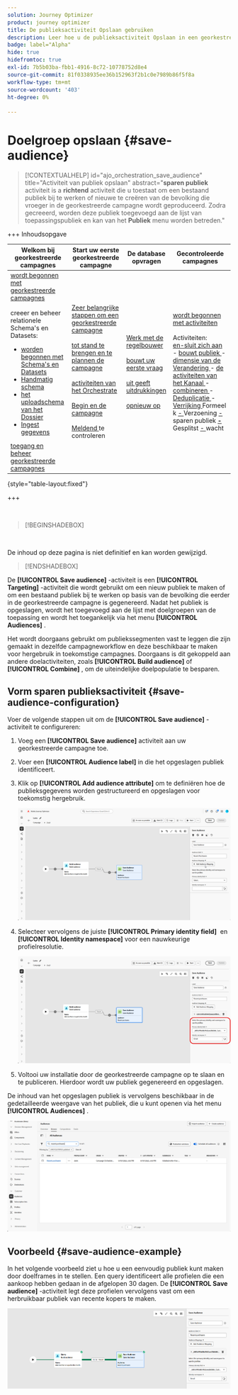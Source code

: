```yaml
---
solution: Journey Optimizer
product: journey optimizer
title: De publieksactiviteit Opslaan gebruiken
description: Leer hoe u de publieksactiviteit Opslaan in een georkestreerde campagne gebruikt
badge: label="Alpha"
hide: true
hidefromtoc: true
exl-id: 7b5b03ba-fbb1-4916-8c72-10778752d8e4
source-git-commit: 81f0338935ee36b152963f2b1c0e7989b86f5f8a
workflow-type: tm+mt
source-wordcount: '403'
ht-degree: 0%

---
```


# Doelgroep opslaan {#save-audience}

>[!CONTEXTUALHELP]
>id="ajo_orchestration_save_audience"
>title="Activiteit van publiek opslaan"
>abstract="**sparen publiek** activiteit is a **richtend** activiteit die u toestaat om een bestaand publiek bij te werken of nieuwe te creëren van de bevolking die vroeger in de georkestreerde campagne wordt geproduceerd. Zodra gecreeerd, worden deze publiek toegevoegd aan de lijst van toepassingspubliek en kan van het **Publiek** menu worden betreden."


+++ Inhoudsopgave

| Welkom bij georkestreerde campagnes | Start uw eerste georkestreerde campagne | De database opvragen | Gecontroleerde campagnes |
|---|---|---|---|
| [ wordt begonnen met georkestreerde campagnes ](../gs-orchestrated-campaigns.md)<br/><br/> creeer en beheer relationele Schema&#39;s en Datasets:</br> <ul><li>[ worden begonnen met Schema&#39;s en Datasets ](../gs-schemas.md)</li><li>[ Handmatig schema ](../manual-schema.md)</li><li>[ het uploadschema van het Dossier ](../file-upload-schema.md)</li><li>[ Ingest gegevens ](../ingest-data.md)</li></ul>[ toegang en beheer georkestreerde campagnes ](../access-manage-orchestrated-campaigns.md) | [ Zeer belangrijke stappen om een georkestreerde campagne ](../gs-campaign-creation.md)<br/><br/>[ tot stand te brengen en te plannen de campagne ](../create-orchestrated-campaign.md)<br/><br/>[ activiteiten van het Orchestrate ](../orchestrate-activities.md)<br/><br/>[ Begin en de campagne ](../start-monitor-campaigns.md)<br/><br/>[ Meldend ](../reporting-campaigns.md) te controleren | [ Werk met de regelbouwer ](../orchestrated-rule-builder.md)<br/><br/>[ bouwt uw eerste vraag ](../build-query.md)<br/><br/>[ uit geeft uitdrukkingen ](../edit-expressions.md)<br/><br/>[ opnieuw op ](../retarget.md) | [ wordt begonnen met activiteiten ](about-activities.md)<br/><br/> Activiteiten:<br/>[ en-sluit zich aan ](and-join.md) - [ bouwt publiek ](build-audience.md) - [ dimensie van de Verandering ](change-dimension.md) - [ de activiteiten van het Kanaal ](channels.md) - [ combineren ](combine.md) - [ Deduplicatie ](deduplication.md) - [ Verrijking ](enrichment.md) Formeel k [ - ](fork.md) Verzoening [ - ](reconciliation.md) sparen publiek <b>[ - ](save-audience.md)</b> Gesplitst [ - ](split.md) wacht [](wait.md) |

{style="table-layout:fixed"}

+++

<br/>

>[!BEGINSHADEBOX]

</br>

De inhoud op deze pagina is niet definitief en kan worden gewijzigd.

>[!ENDSHADEBOX]

De **[!UICONTROL Save audience]** -activiteit is een **[!UICONTROL Targeting]** -activiteit die wordt gebruikt om een nieuw publiek te maken of om een bestaand publiek bij te werken op basis van de bevolking die eerder in de georkestreerde campagne is gegenereerd. Nadat het publiek is opgeslagen, wordt het toegevoegd aan de lijst met doelgroepen van de toepassing en wordt het toegankelijk via het menu **[!UICONTROL Audiences]** .

Het wordt doorgaans gebruikt om publiekssegmenten vast te leggen die zijn gemaakt in dezelfde campagneworkflow en deze beschikbaar te maken voor hergebruik in toekomstige campagnes. Doorgaans is dit gekoppeld aan andere doelactiviteiten, zoals **[!UICONTROL Build audience]** of **[!UICONTROL Combine]** , om de uiteindelijke doelpopulatie te besparen.

## Vorm sparen publieksactiviteit {#save-audience-configuration}

Voer de volgende stappen uit om de **[!UICONTROL Save audience]** -activiteit te configureren:

1. Voeg een **[!UICONTROL Save audience]** activiteit aan uw georkestreerde campagne toe.

1. Voer een **[!UICONTROL Audience label]** in die het opgeslagen publiek identificeert.

1. Klik op **[!UICONTROL Add audience attribute]** om te definiëren hoe de publieksgegevens worden gestructureerd en opgeslagen voor toekomstig hergebruik.

   ![](../assets/save-audience-1.png)

1. Selecteer vervolgens de juiste **[!UICONTROL Primary identity field]** &#x200B; en **[!UICONTROL Identity namespace]** voor een nauwkeurige profielresolutie.

   ![](../assets/save-audience-2.png)

1. Voltooi uw installatie door de georkestreerde campagne op te slaan en te publiceren. Hierdoor wordt uw publiek gegenereerd en opgeslagen.

De inhoud van het opgeslagen publiek is vervolgens beschikbaar in de gedetailleerde weergave van het publiek, die u kunt openen via het menu **[!UICONTROL Audiences]** .

![](../assets/save-audience-3.png)

## Voorbeeld {#save-audience-example}

In het volgende voorbeeld ziet u hoe u een eenvoudig publiek kunt maken door doelframes in te stellen. Een query identificeert alle profielen die een aankoop hebben gedaan in de afgelopen 30 dagen. De **[!UICONTROL Save audience]** -activiteit legt deze profielen vervolgens vast om een herbruikbaar publiek van recente kopers te maken.

![](../assets/save-audience-4.png)
